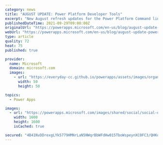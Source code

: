 ```yaml
---
category: news
title: "AUGUST UPDATE: Power Platform Developer Tools"
excerpt: "New August refresh updates for the Power Platform Command line and development tools"
publishedDateTime: 2021-09-29T09:00:00Z
originalUrl: "https://powerapps.microsoft.com/en-us/blog/august-update-power-platform-developer-tools/"
webUrl: "https://powerapps.microsoft.com/en-us/blog/august-update-power-platform-developer-tools/"
type: article
quality: 72
heat: 75
published: true

provider:
  name: Microsoft
  domain: microsoft.com
  images:
    - url: "https://everyday-cc.github.io/powerapps/assets/images/organizations/microsoft.com-50x50.jpg"
      width: 50
      height: 50

topics:
  - Power Apps

images:
  - url: "https://powerapps.microsoft.com/images/shared/social/social-default-image.png"
    width: 1600
    height: 1600
    isCached: true

secured: "4B41NvDDrexgLYk5779HMNrLaN5NWqrBbWFdHw015TboWspeynXC0FC3/QHKoAGwrHFWaXFolOkhsrRNgk0G61pnqr8kQImgl4B5A6dHwaGg6ocjLL2uWYZN+kNVDWj/DLNMa1xD4EMd+VDUKot6GF/xAQM/0PzMDiSw1QtPblJ6uOnNQV7aIklSigLPdWG58ZxvI/hSlQmCzgHHKMzJ/admYLNldTZt120qYcqd33+7CtQg1icV40V7cKBK0+ITvBqlv2DjSV/MXl//RslmxkyMguHjr7zEdVN7svIXB8UYJ4HsSZfCbXAX7+2PPeXDDKOwdq2PVwXuCvz3XT0/XiwqED+3HOBx6s8hrWTAX3Y=;CGNjqkyzselDX0WBfJN+gA=="
---
```


